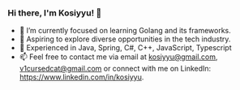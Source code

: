 ### Hi there, I'm Kosiyyu! 👋

- 🔭 I’m currently focused on learning Golang and its frameworks.
- 🌱 Aspiring to explore diverse opportunities in the tech industry.
- 👀 Experienced in Java, Spring, C#, C++, JavaScript, Typescript
- 📫 Feel free to contact me via email at kosiyyu@gmail.com, v1cursedcat@gmail.com or connect with me on LinkedIn: https://www.linkedin.com/in/kosiyyu.
<!---
Kosiyyu/Kosiyyu is a ✨ special ✨ repository because its `README.md` (this file) appears on your GitHub profile.
You can click the Preview link to take a look at your changes.
--->
